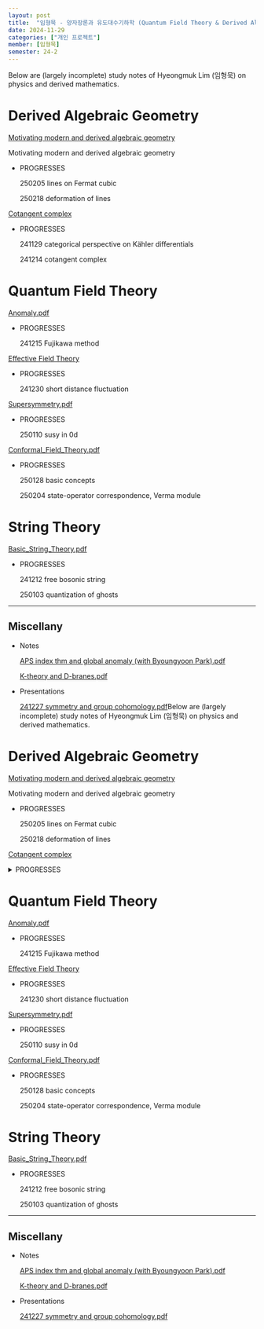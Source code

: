 ```yaml
---
layout: post
title:  "임형묵 - 양자장론과 유도대수기하학 (Quantum Field Theory & Derived Algebraic Geometry)"
date: 2024-11-29
categories: ["개인 프로젝트"]
member: [임형묵]
semester: 24-2
---
```


Below are (largely incomplete) study notes of Hyeongmuk Lim (임형묵) on physics and derived mathematics.

# Derived Algebraic Geometry

[Motivating modern and derived algebraic geometry](attachment:7e610bd7-3a8f-4b15-bfdb-1b8dfd430684:Classical_Algebraic_Geometry.pdf)

Motivating modern and derived algebraic geometry

- PROGRESSES
    
    250205 lines on Fermat cubic
    
    250218 deformation of lines
    

[Cotangent complex](https://prod-files-secure.s3.us-west-2.amazonaws.com/46075d8b-bdf5-4300-9a4c-da2c73c98de8/ab710311-a224-4b2f-9421-3413fca62289/Notes_on_Derived_Math_241215.pdf)

- PROGRESSES
    
    241129 categorical perspective on Kähler differentials
    
    241214 cotangent complex
    

# Quantum Field Theory

[Anomaly.pdf](https://prod-files-secure.s3.us-west-2.amazonaws.com/46075d8b-bdf5-4300-9a4c-da2c73c98de8/9a28601c-e2b4-451a-8565-5aea1d508bcc/Anomaly_241215.pdf)

- PROGRESSES
    
    241215 Fujikawa method
    

[Effective Field Theory](https://prod-files-secure.s3.us-west-2.amazonaws.com/46075d8b-bdf5-4300-9a4c-da2c73c98de8/63ac7e1d-40c1-485a-a116-2a85d4447ab8/Effective_Field_Theory_241230.pdf)

- PROGRESSES
    
    241230 short distance fluctuation
    

[Supersymmetry.pdf](https://prod-files-secure.s3.us-west-2.amazonaws.com/46075d8b-bdf5-4300-9a4c-da2c73c98de8/06c28561-1be4-49f8-8bb0-997648770c01/Supersymmetry.pdf)

- PROGRESSES
    
    250110 susy in 0d
    

[Conformal_Field_Theory.pdf](attachment:9640be6e-f85c-4cf2-87c1-58d97627ce85:Conformal_Field_Theory.pdf)

- PROGRESSES
    
    250128 basic concepts
    
    250204 state-operator correspondence, Verma module
    

# String Theory

[Basic_String_Theory.pdf](attachment:27f2424b-d510-41ba-badc-306c204282b7:Basic_String_Theory.pdf)

- PROGRESSES
    
    241212 free bosonic string
    
    250103 quantization of ghosts
    

---

## Miscellany

- Notes
    
    [APS index thm and global anomaly (with Byoungyoon Park).pdf](https://prod-files-secure.s3.us-west-2.amazonaws.com/46075d8b-bdf5-4300-9a4c-da2c73c98de8/119f012c-0b93-42a6-a7e0-80b606d7e767/APS_index_thm_and_global_anomaly_(with_Byoungyoon_Park).pdf)
    
    [K-theory and D-branes.pdf](https://prod-files-secure.s3.us-west-2.amazonaws.com/46075d8b-bdf5-4300-9a4c-da2c73c98de8/57909b0e-d513-42de-933e-bf86a2c67063/K-theory_and_D-branes.pdf)
    

- Presentations
    
    [241227 symmetry and group cohomology.pdf](https://prod-files-secure.s3.us-west-2.amazonaws.com/46075d8b-bdf5-4300-9a4c-da2c73c98de8/5266b211-0da1-4c93-a688-7e9c60b6199b/241227_symmetry_and_group_cohomology.pdf)Below are (largely incomplete) study notes of Hyeongmuk Lim (임형묵) on physics and derived mathematics.

# Derived Algebraic Geometry

[Motivating modern and derived algebraic geometry](attachment:7e610bd7-3a8f-4b15-bfdb-1b8dfd430684:Classical_Algebraic_Geometry.pdf)

Motivating modern and derived algebraic geometry

- PROGRESSES
    
    250205 lines on Fermat cubic
    
    250218 deformation of lines
    

[Cotangent complex](https://prod-files-secure.s3.us-west-2.amazonaws.com/46075d8b-bdf5-4300-9a4c-da2c73c98de8/ab710311-a224-4b2f-9421-3413fca62289/Notes_on_Derived_Math_241215.pdf)

<details>
<summary> PROGRESSES </summary> 
<ul>
    
    <li> 241129 categorical perspective on Kähler differentials </li>
    
    <li> 241214 cotangent complex </li>
</ul>
</details>
    

# Quantum Field Theory

[Anomaly.pdf](https://prod-files-secure.s3.us-west-2.amazonaws.com/46075d8b-bdf5-4300-9a4c-da2c73c98de8/9a28601c-e2b4-451a-8565-5aea1d508bcc/Anomaly_241215.pdf)

- PROGRESSES
    
    241215 Fujikawa method
    

[Effective Field Theory](https://prod-files-secure.s3.us-west-2.amazonaws.com/46075d8b-bdf5-4300-9a4c-da2c73c98de8/63ac7e1d-40c1-485a-a116-2a85d4447ab8/Effective_Field_Theory_241230.pdf)

- PROGRESSES
    
    241230 short distance fluctuation
    

[Supersymmetry.pdf](https://prod-files-secure.s3.us-west-2.amazonaws.com/46075d8b-bdf5-4300-9a4c-da2c73c98de8/06c28561-1be4-49f8-8bb0-997648770c01/Supersymmetry.pdf)

- PROGRESSES
    
    250110 susy in 0d
    

[Conformal_Field_Theory.pdf](attachment:9640be6e-f85c-4cf2-87c1-58d97627ce85:Conformal_Field_Theory.pdf)

- PROGRESSES
    
    250128 basic concepts
    
    250204 state-operator correspondence, Verma module
    

# String Theory

[Basic_String_Theory.pdf](attachment:27f2424b-d510-41ba-badc-306c204282b7:Basic_String_Theory.pdf)

- PROGRESSES
    
    241212 free bosonic string
    
    250103 quantization of ghosts
    

---

## Miscellany

- Notes
    
    [APS index thm and global anomaly (with Byoungyoon Park).pdf](https://prod-files-secure.s3.us-west-2.amazonaws.com/46075d8b-bdf5-4300-9a4c-da2c73c98de8/119f012c-0b93-42a6-a7e0-80b606d7e767/APS_index_thm_and_global_anomaly_(with_Byoungyoon_Park).pdf)
    
    [K-theory and D-branes.pdf](https://prod-files-secure.s3.us-west-2.amazonaws.com/46075d8b-bdf5-4300-9a4c-da2c73c98de8/57909b0e-d513-42de-933e-bf86a2c67063/K-theory_and_D-branes.pdf)
    

- Presentations
    
    [241227 symmetry and group cohomology.pdf](https://prod-files-secure.s3.us-west-2.amazonaws.com/46075d8b-bdf5-4300-9a4c-da2c73c98de8/5266b211-0da1-4c93-a688-7e9c60b6199b/241227_symmetry_and_group_cohomology.pdf)